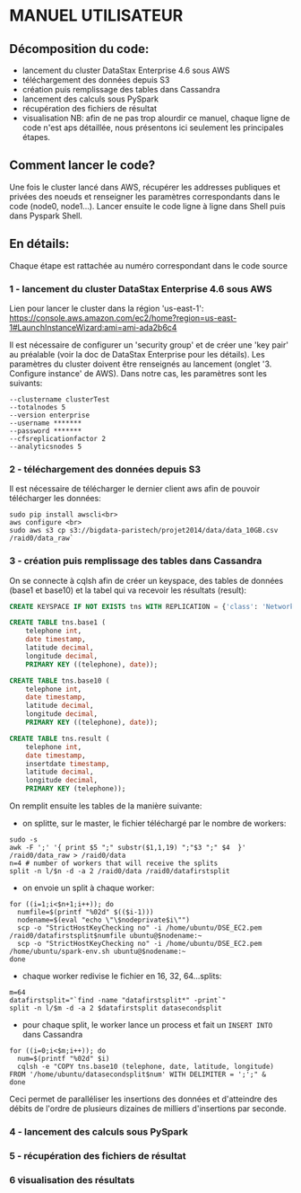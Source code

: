 # MANUEL UTILISATEUR
## Décomposition du code:
- lancement du cluster DataStax Enterprise 4.6 sous AWS
- téléchargement des données depuis S3 
- création puis remplissage des tables dans Cassandra
- lancement des calculs sous PySpark
- récupération des fichiers de résultat
- visualisation
NB: afin de ne pas trop alourdir ce manuel, chaque ligne de code n'est aps détaillée, nous présentons ici seulement les principales étapes.

## Comment lancer le code?
Une fois le cluster lancé dans AWS, récupérer les addresses publiques et privées des noeuds et renseigner les paramètres correspondants dans le code (node0, node1...). Lancer ensuite le code ligne à ligne dans Shell puis dans Pyspark Shell.

## En détails:
Chaque étape est rattachée au numéro correspondant dans le code source
### 1 - lancement du cluster DataStax Enterprise 4.6 sous AWS
Lien pour lancer le cluster dans la région 'us-east-1':<br>
https://console.aws.amazon.com/ec2/home?region=us-east-1#LaunchInstanceWizard:ami=ami-ada2b6c4

Il est nécessaire de configurer un 'security group' et de créer une 'key pair' au préalable (voir la doc de DataStax Enterprise pour les détails). Les paramètres du cluster doivent être renseignés au lancement (onglet '3. Configure instance' de AWS). Dans notre cas, les paramètres sont les suivants:<br>
```
--clustername clusterTest
--totalnodes 5
--version enterprise
--username *******
--password *******
--cfsreplicationfactor 2
--analyticsnodes 5
```

### 2 - téléchargement des données depuis S3 
Il est nécessaire de télécharger le dernier client aws afin de pouvoir télécharger les données:<br>
```
sudo pip install awscli<br>
aws configure <br>
sudo aws s3 cp s3://bigdata-paristech/projet2014/data/data_10GB.csv /raid0/data_raw`
```

### 3 - création puis remplissage des tables dans Cassandra
On se connecte à cqlsh afin de créer un keyspace, des tables de données (base1 et base10) et la tabel qui va recevoir les résultats (result):
```sql
CREATE KEYSPACE IF NOT EXISTS tns WITH REPLICATION = {'class': 'NetworkTopologyStrategy', 'Analytics' : 2};

CREATE TABLE tns.base1 (
	telephone int,
	date timestamp, 
	latitude decimal, 
	longitude decimal, 
	PRIMARY KEY ((telephone), date));

CREATE TABLE tns.base10 (
	telephone int,
	date timestamp, 
	latitude decimal, 
	longitude decimal, 
	PRIMARY KEY ((telephone), date));

CREATE TABLE tns.result (
	telephone int,
	date timestamp, 
	insertdate timestamp,
	latitude decimal, 
	longitude decimal, 
	PRIMARY KEY (telephone));
```
On remplit ensuite les tables de la manière suivante:
- on splitte, sur le master, le fichier téléchargé par le nombre de workers:
```shell
sudo -s
awk -F ';' '{ print $5 ";" substr($1,1,19) ";"$3 ";" $4  }' /raid0/data_raw > /raid0/data
n=4 # number of workers that will receive the splits
split -n l/$n -d -a 2 /raid0/data /raid0/datafirstsplit
```
- on envoie un split à chaque worker:
```shell
for ((i=1;i<$n+1;i++)); do
  numfile=$(printf "%02d" $(($i-1)))
  nodename=$(eval "echo \"\$nodeprivate$i\"")
  scp -o "StrictHostKeyChecking no" -i /home/ubuntu/DSE_EC2.pem /raid0/datafirstsplit$numfile ubuntu@$nodename:~
  scp -o "StrictHostKeyChecking no" -i /home/ubuntu/DSE_EC2.pem /home/ubuntu/spark-env.sh ubuntu@$nodename:~
done
```
- chaque worker redivise le fichier en 16, 32, 64...splits:
```shell
m=64
datafirstsplit="`find -name "datafirstsplit*" -print`"
split -n l/$m -d -a 2 $datafirstsplit datasecondsplit
```
- pour chaque split, le worker lance un process et fait un `INSERT INTO` dans Cassandra
```shell
for ((i=0;i<$m;i++)); do
  num=$(printf "%02d" $i)
  cqlsh -e "COPY tns.base10 (telephone, date, latitude, longitude) FROM '/home/ubuntu/datasecondsplit$num' WITH DELIMITER = ';';" &
done
```
Ceci permet de paralléliser les insertions des données et d'atteindre des débits de l'ordre de plusieurs dizaines de milliers d'insertions par seconde.

### 4 - lancement des calculs sous PySpark

### 5 - récupération des fichiers de résultat

### 6 visualisation des résultats
